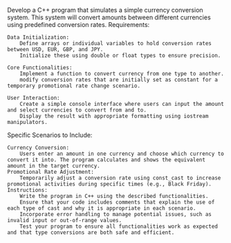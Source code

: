 Develop a C++ program that simulates a simple currency conversion system. This system will convert amounts between different currencies using predefined conversion rates.
Requirements:

    Data Initialization:
        Define arrays or individual variables to hold conversion rates between USD, EUR, GBP, and JPY.
        Initialize these using double or float types to ensure precision.

    Core Functionalities:
        Implement a function to convert currency from one type to another.
        modify conversion rates that are initially set as constant for a temporary promotional rate change scenario.

    User Interaction:
        Create a simple console interface where users can input the amount and select currencies to convert from and to.
        Display the result with appropriate formatting using iostream manipulators.

Specific Scenarios to Include:

    Currency Conversion:
        Users enter an amount in one currency and choose which currency to convert it into. The program calculates and shows the equivalent amount in the target currency.
    Promotional Rate Adjustment:
        Temporarily adjust a conversion rate using const_cast to increase promotional activities during specific times (e.g., Black Friday).
    Instructions:
        Write the program in C++ using the described functionalities.
        Ensure that your code includes comments that explain the use of each type of cast and why it is appropriate in each scenario.
        Incorporate error handling to manage potential issues, such as invalid input or out-of-range values.
        Test your program to ensure all functionalities work as expected and that type conversions are both safe and efficient.
